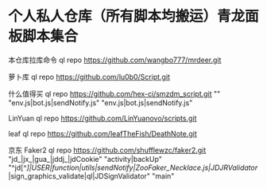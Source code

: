 # 个人私人仓库（所有脚本均搬运）青龙面板脚本集合

本仓库拉库命令
ql repo https://github.com/wangbo777/mrdeer.git

萝卜库
ql repo https://github.com/lu0b0/Script.git

什么值得买
ql repo https://github.com/hex-ci/smzdm_script.git "" "env.js|bot.js|sendNotify.js" "env.js|bot.js|sendNotify.js"

LinYuan
ql repo https://github.com/LinYuanovo/scripts.git


leaf
ql repo https://github.com/leafTheFish/DeathNote.git

京东
Faker2
ql repo https://github.com/shufflewzc/faker2.git "jd_|jx_|gua_|jddj_|jdCookie" "activity|backUp" "^jd[^_]|USER|function|utils|sendNotify|ZooFaker_Necklace.js|JDJRValidator_|sign_graphics_validate|ql|JDSignValidator" "main"
